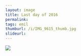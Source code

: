 ```yaml
---
layout: image
title: Last day of 2016
permalink: 
tags: emil
thumburl: /i/IMG_9615_thumb.jpg
slideurl: 
---
```

![]({{site.url}}/i/IMG_9615.jpg)

